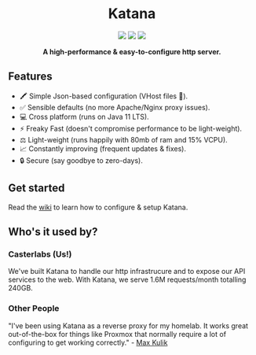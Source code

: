 <h1 align="center">Katana</h1>

<p align="center">
    <img src="https://img.shields.io/github/downloads/Casterlabs/Katana/total" />
    <img src="https://img.shields.io/badge/java-11-blue" />
    <img src="https://img.shields.io/github/v/release/casterlabs/katana" />
</p>

<p align="center">
    <b>A high-performance & easy-to-configure http server.</b>
<p>

## Features

- 🖍️ Simple Json-based configuration (VHost files 🤢).
- ✅ Sensible defaults (no more Apache/Nginx proxy issues).
- 💻 Cross platform (runs on Java 11 LTS).
- ⚡ Freaky Fast (doesn't compromise performance to be light-weight).
- ⚖️ Light-weight (runs happily with 80mb of ram and 15% VCPU).
- 📈 Constantly improving (frequent updates & fixes).
- 🔒 Secure (say goodbye to zero-days).

## Get started

Read the [wiki](https://github.com/Casterlabs/Katana/wiki) to learn how to configure & setup Katana.

## Who's it used by?

### Casterlabs (Us!)

We've built Katana to handle our http infrastrucure and to expose our API services to the web. With Katana, we serve 1.6M requests/month totalling 240GB.

### Other People

"I've been using Katana as a reverse proxy for my homelab. It works great out-of-the-box for things like Proxmox that normally require a lot of configuring to get working correctly." - [Max Kulik](https://klabsdev.com)
